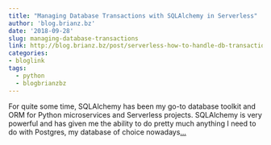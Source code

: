 ```yaml
---
title: "Managing Database Transactions with SQLAlchemy in Serverless"
author: 'blog.brianz.bz'
date: '2018-09-28'
slug: managing-database-transactions
link: http://blog.brianz.bz/post/serverless-how-to-handle-db-transactions/
categories:
- bloglink
tags:
  - python
  - blogbrianzbz
---
```


For quite some time, SQLAlchemy has been my go-to database toolkit and ORM for Python microservices and Serverless projects. SQLAlchemy is very powerful and has given me the ability to do pretty much anything I need to do with Postgres, my database of choice nowadays[... <i class="fas fa-external-link-alt"></i>](http://blog.brianz.bz/post/serverless-how-to-handle-db-transactions/)

